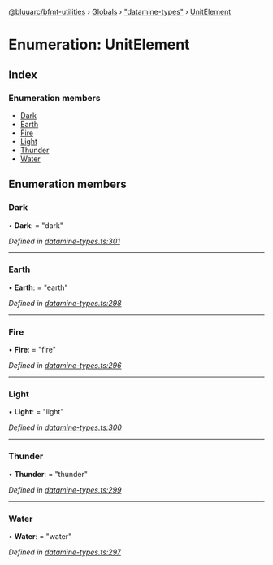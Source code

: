 [@bluuarc/bfmt-utilities](../README.md) › [Globals](../globals.md) › ["datamine-types"](../modules/_datamine_types_.md) › [UnitElement](_datamine_types_.unitelement.md)

# Enumeration: UnitElement

## Index

### Enumeration members

* [Dark](_datamine_types_.unitelement.md#dark)
* [Earth](_datamine_types_.unitelement.md#earth)
* [Fire](_datamine_types_.unitelement.md#fire)
* [Light](_datamine_types_.unitelement.md#light)
* [Thunder](_datamine_types_.unitelement.md#thunder)
* [Water](_datamine_types_.unitelement.md#water)

## Enumeration members

###  Dark

• **Dark**: = "dark"

*Defined in [datamine-types.ts:301](https://github.com/BluuArc/bfmt-utilities/blob/8c37919/src/datamine-types.ts#L301)*

___

###  Earth

• **Earth**: = "earth"

*Defined in [datamine-types.ts:298](https://github.com/BluuArc/bfmt-utilities/blob/8c37919/src/datamine-types.ts#L298)*

___

###  Fire

• **Fire**: = "fire"

*Defined in [datamine-types.ts:296](https://github.com/BluuArc/bfmt-utilities/blob/8c37919/src/datamine-types.ts#L296)*

___

###  Light

• **Light**: = "light"

*Defined in [datamine-types.ts:300](https://github.com/BluuArc/bfmt-utilities/blob/8c37919/src/datamine-types.ts#L300)*

___

###  Thunder

• **Thunder**: = "thunder"

*Defined in [datamine-types.ts:299](https://github.com/BluuArc/bfmt-utilities/blob/8c37919/src/datamine-types.ts#L299)*

___

###  Water

• **Water**: = "water"

*Defined in [datamine-types.ts:297](https://github.com/BluuArc/bfmt-utilities/blob/8c37919/src/datamine-types.ts#L297)*
